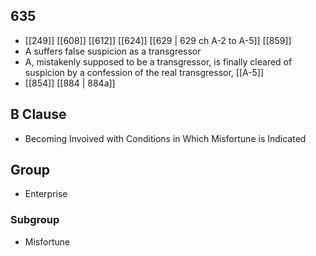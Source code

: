 ## 635
- [[249]] [[608]] [[612]] [[624]] [[629 | 629 ch A-2 to A-5]] [[859]] 
- A suffers false suspicion as a transgressor
- A, mistakenly supposed to be a transgressor, is finally cleared of suspicion by a confession of the real transgressor, [[A-5]]
- [[854]] [[884 | 884a]] 

## B Clause
- Becoming Invoived with Conditions in Which Misfortune is Indicated

## Group
- Enterprise

### Subgroup
- Misfortune


